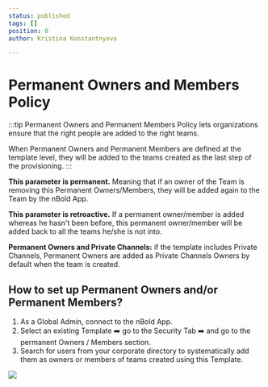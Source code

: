 ```yaml
---
status: published
tags: []
position: 0
author: Kristina Konstantnyova

---
```

# **Permanent Owners and Members Policy**

:::tip Permanent Owners and Permanent Members Policy lets organizations ensure that the right people are added to the right teams.

When Permanent Owners and Permanent Members are defined at the template level, they will be added to the teams created as the last step of the provisioning.
:::

**This parameter is permanent.** Meaning that if an owner of the Team is removing this Permanent Owners/Members, they will be added again to the Team by the nBold App.

**This parameter is retroactive.** If a permanent owner/member is added whereas he hasn't been before, this permanent owner/member will be added back to all the teams he/she is not into.

**Permanent Owners and Private Channels:** if the template includes Private Channels, Permanent Owners are added as Private Channels Owners by default when the team is created.

## **How to set up Permanent Owners and/or Permanent Members?**

1. As a Global Admin, connect to the nBold App. 
2. Select an existing Template ➡️ go to the Security Tab ➡️ and go to the permanent Owners / Members section.
3. Search for users from your corporate directory to systematically add them as owners or members of teams created using this Template.

![](/media/screenshot-2022-02-22-at-15-20-29.png)